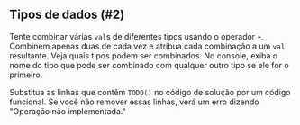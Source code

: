 ## Tipos de dados (#2)

Tente combinar várias `val`s de diferentes tipos usando o operador `+`. Combinem apenas duas de cada vez e atribua cada combinação a um `val` resultante. Veja quais tipos podem ser combinados. No console, exiba o nome do tipo que pode ser combinado com qualquer outro tipo se ele for o primeiro.

Substitua as linhas que contêm `TODO()` no código de solução por um código funcional. Se você não remover essas linhas, verá um erro dizendo "Operação não implementada."